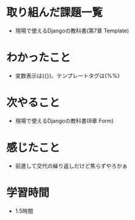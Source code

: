 # 取り組んだ課題一覧

- 現場で使えるDjangoの教科書(第7章 Template)

# わかったこと

- 変数表示は{{}}、テンプレートタグは{%%}

# 次やること

- 現場で使えるDjangoの教科書(8章 Form)

# 感じたこと

- 前進して交代の繰り返しだけど焦らずやろかぁ

# 学習時間

-  1.5時間